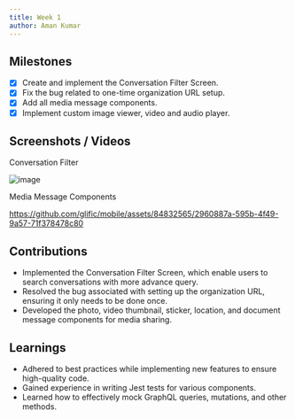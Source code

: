 ```yaml
---
title: Week 1
author: Aman Kumar
---
```


## Milestones

- [x] Create and implement the Conversation Filter Screen.
- [x] Fix the bug related to one-time organization URL setup.
- [x] Add all media message components.
- [x] Implement custom image viewer, video and audio player.

## Screenshots / Videos

Conversation Filter

![image](https://github.com/glific/mobile/assets/84832565/b11742e1-7d17-4b3f-9ef0-32b211c3589d)

Media Message Components

https://github.com/glific/mobile/assets/84832565/2960887a-595b-4f49-9a57-71f378478c80

## Contributions

- Implemented the Conversation Filter Screen, which enable users to search conversations with more advance query.
- Resolved the bug associated with setting up the organization URL, ensuring it only needs to be done once.
- Developed the photo, video thumbnail, sticker, location, and document message components for media sharing.

## Learnings

- Adhered to best practices while implementing new features to ensure high-quality code.
- Gained experience in writing Jest tests for various components.
- Learned how to effectively mock GraphQL queries, mutations, and other methods.
